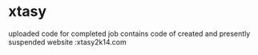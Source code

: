 xtasy
=====

uploaded code for completed job
contains code of created and presently suspended website :xtasy2k14.com

